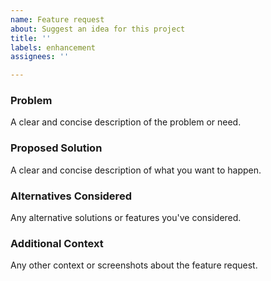 ```yaml
---
name: Feature request
about: Suggest an idea for this project
title: ''
labels: enhancement
assignees: ''

---
```


### Problem
A clear and concise description of the problem or need.

### Proposed Solution
A clear and concise description of what you want to happen.

### Alternatives Considered
Any alternative solutions or features you've considered.

### Additional Context
Any other context or screenshots about the feature request.

